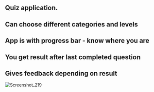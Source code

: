 ## Quiz application.
## Can choose different categories and levels
## App is with progress bar - know where you are
## You get result after last completed question
## Gives feedback depending on result

![Screenshot_219](https://user-images.githubusercontent.com/59258830/122802871-f595c680-d2d6-11eb-85c4-d5b866731666.png)
